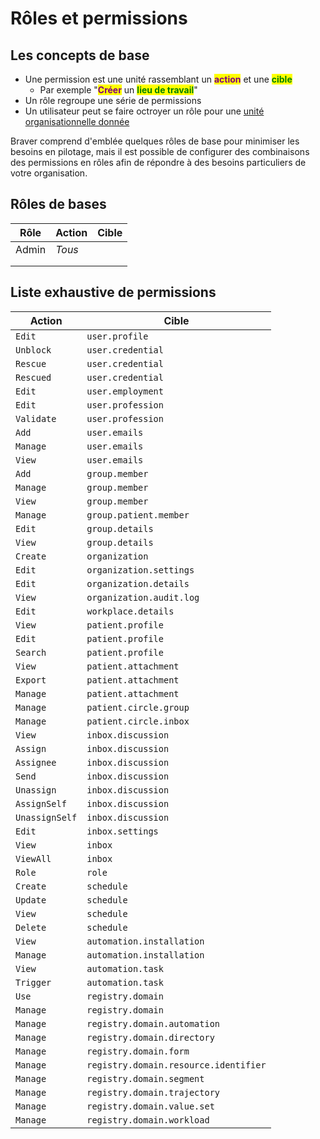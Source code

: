 # Rôles et permissions

## Les concepts de base

* Une permission est une unité rassemblant un <mark style="color:purple;">**action**</mark> et une <mark style="color:green;">**cible**</mark>
  * Par exemple "<mark style="color:purple;">**Créer**</mark> un <mark style="color:green;">**lieu de travail**</mark>"
* Un rôle regroupe une série de permissions
* Un utilisateur peut se faire octroyer un rôle pour une [unité organisationnelle donnée](../unites-organisationelles/)

Braver comprend d'emblée quelques rôles de base pour minimiser les besoins en pilotage, mais il est possible de configurer des combinaisons des permissions en rôles afin de répondre à des besoins particuliers de votre organisation.

## Rôles de bases

| Rôle  | Action | Cible |
| ----- | ------ | ----- |
| Admin | _Tous_ |       |
|       |        |       |
|       |        |       |



## Liste exhaustive de permissions

| Action         | Cible                                  |
| -------------- | -------------------------------------- |
| `Edit`         | `user.profile`                         |
| `Unblock`      | `user.credential`                      |
| `Rescue`       | `user.credential`                      |
| `Rescued`      | `user.credential`                      |
| `Edit`         | `user.employment`                      |
| `Edit`         | `user.profession`                      |
| `Validate`     | `user.profession`                      |
| `Add`          | `user.emails`                          |
| `Manage`       | `user.emails`                          |
| `View`         | `user.emails`                          |
| `Add`          | `group.member`                         |
| `Manage`       | `group.member`                         |
| `View`         | `group.member`                         |
| `Manage`       | `group.patient.member`                 |
| `Edit`         | `group.details`                        |
| `View`         | `group.details`                        |
| `Create`       | `organization`                         |
| `Edit`         | `organization.settings`                |
| `Edit`         | `organization.details`                 |
| `View`         | `organization.audit.log`               |
| `Edit`         | `workplace.details`                    |
| `View`         | `patient.profile`                      |
| `Edit`         | `patient.profile`                      |
| `Search`       | `patient.profile`                      |
| `View`         | `patient.attachment`                   |
| `Export`       | `patient.attachment`                   |
| `Manage`       | `patient.attachment`                   |
| `Manage`       | `patient.circle.group`                 |
| `Manage`       | `patient.circle.inbox`                 |
| `View`         | `inbox.discussion`                     |
| `Assign`       | `inbox.discussion`                     |
| `Assignee`     | `inbox.discussion`                     |
| `Send`         | `inbox.discussion`                     |
| `Unassign`     | `inbox.discussion`                     |
| `AssignSelf`   | `inbox.discussion`                     |
| `UnassignSelf` | `inbox.discussion`                     |
| `Edit`         | `inbox.settings`                       |
| `View`         | `inbox`                                |
| `ViewAll`      | `inbox`                                |
| `Role`         | `role`                                 |
| `Create`       | `schedule`                             |
| `Update`       | `schedule`                             |
| `View`         | `schedule`                             |
| `Delete`       | `schedule`                             |
| `View`         | `automation.installation`              |
| `Manage`       | `automation.installation`              |
| `View`         | `automation.task`                      |
| `Trigger`      | `automation.task`                      |
| `Use`          | `registry.domain`                      |
| `Manage`       | `registry.domain`                      |
| `Manage`       | `registry.domain.automation`           |
| `Manage`       | `registry.domain.directory`            |
| `Manage`       | `registry.domain.form`                 |
| `Manage`       | `registry.domain.resource.identifier`  |
| `Manage`       | `registry.domain.segment`              |
| `Manage`       | `registry.domain.trajectory`           |
| `Manage`       | `registry.domain.value.set`            |
| `Manage`       | `registry.domain.workload`             |

